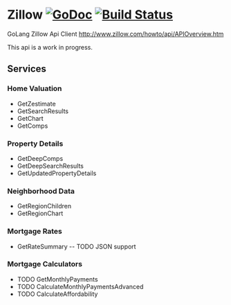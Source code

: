 # Zillow [![GoDoc](https://godoc.org/github.com/jmank88/zillow?status.svg)](https://godoc.org/github.com/jmank88/zillow) [![Build Status](https://travis-ci.org/jmank88/zillow.svg)](https://travis-ci.org/jmank88/zillow)
GoLang Zillow Api Client
http://www.zillow.com/howto/api/APIOverview.htm

This api is a work in progress.

## Services
### Home Valuation
- GetZestimate
- GetSearchResults
- GetChart
- GetComps

### Property Details
- GetDeepComps
- GetDeepSearchResults
- GetUpdatedPropertyDetails

### Neighborhood Data
- GetRegionChildren
- GetRegionChart

### Mortgage Rates
- GetRateSummary
-- TODO JSON support

### Mortgage Calculators
- TODO GetMonthlyPayments
- TODO CalculateMonthlyPaymentsAdvanced
- TODO CalculateAffordability
